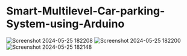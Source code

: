 # Smart-Multilevel-Car-parking-System-using-Arduino

![Screenshot 2024-05-25 182208](https://github.com/RAAFSAAN0/Smart-Multilevel-Car-parking-System-using-Arduino/assets/164877790/37b7322e-5ed0-4541-9eac-89cec86e04f0)
![Screenshot 2024-05-25 182200](https://github.com/RAAFSAAN0/Smart-Multilevel-Car-parking-System-using-Arduino/assets/164877790/f270cd67-f17c-4aaa-afeb-1a76a1807f8f)
![Screenshot 2024-05-25 182148](https://github.com/RAAFSAAN0/Smart-Multilevel-Car-parking-System-using-Arduino/assets/164877790/825c3054-ce56-4655-88a7-5c7b5ff02845)

